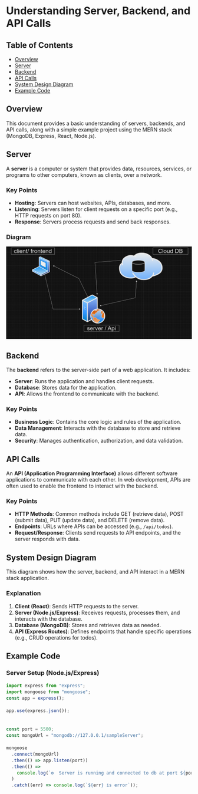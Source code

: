 # Understanding Server, Backend, and API Calls

## Table of Contents
- [Overview](#overview)
- [Server](#server)
- [Backend](#backend)
- [API Calls](#api-calls)
- [System Design Diagram](#system-design-diagram)
- [Example Code](#example-code)

## Overview
This document provides a basic understanding of servers, backends, and API calls, along with a simple example project using the MERN stack (MongoDB, Express, React, Node.js).

## Server
A **server** is a computer or system that provides data, resources, services, or programs to other computers, known as clients, over a network.

### Key Points
- **Hosting**: Servers can host websites, APIs, databases, and more.
- **Listening**: Servers listen for client requests on a specific port (e.g., HTTP requests on port 80).
- **Response**: Servers process requests and send back responses.

### Diagram
![Server Diagram](./image.png)

## Backend
The **backend** refers to the server-side part of a web application. It includes:
- **Server**: Runs the application and handles client requests.
- **Database**: Stores data for the application.
- **API**: Allows the frontend to communicate with the backend.

### Key Points
- **Business Logic**: Contains the core logic and rules of the application.
- **Data Management**: Interacts with the database to store and retrieve data.
- **Security**: Manages authentication, authorization, and data validation.


## API Calls
An **API (Application Programming Interface)** allows different software applications to communicate with each other. In web development, APIs are often used to enable the frontend to interact with the backend.

### Key Points
- **HTTP Methods**: Common methods include GET (retrieve data), POST (submit data), PUT (update data), and DELETE (remove data).
- **Endpoints**: URLs where APIs can be accessed (e.g., `/api/todos`).
- **Request/Response**: Clients send requests to API endpoints, and the server responds with data.



## System Design Diagram
This diagram shows how the server, backend, and API interact in a MERN stack application.


### Explanation
1. **Client (React)**: Sends HTTP requests to the server.
2. **Server (Node.js/Express)**: Receives requests, processes them, and interacts with the database.
3. **Database (MongoDB)**: Stores and retrieves data as needed.
4. **API (Express Routes)**: Defines endpoints that handle specific operations (e.g., CRUD operations for todos).

## Example Code
### Server Setup (Node.js/Express)
```javascript
import express from "express";
import mongoose from "mongoose";
const app = express();

app.use(express.json());


const port = 5500;
const mongoUrl = "mongodb://127.0.0.1/sampleServer";

mongoose
  .connect(mongoUrl)
  .then(() => app.listen(port))
  .then(() =>
    console.log(`⚙️  Server is running and connected to db at port ${port} :)`)
  )
  .catch((err) => console.log(`${err} is error`));
```